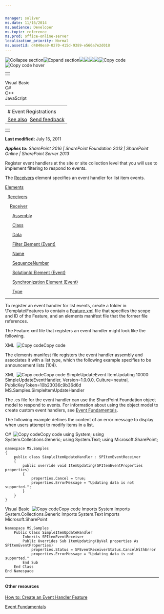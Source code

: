 ```yaml
---


manager: soliver
ms.date: 11/16/2014
ms.audience: Developer
ms.topic: reference
ms.prod: office-online-server
localization_priority: Normal
ms.assetid: d4840ea9-0270-415d-9389-e566a7e2d018
---
```


![Collapse
section](../icons/collapse_all.gif "Collapse section")![Expand
section](../icons/expand_all.gif "Expand section")![](../icons/collapse_all.gif)![](../icons/expand_all.gif)![](../icons/dropdown.gif)![](../icons/dropdownHover.gif)![Copy
code](../icons/copycode.gif "Copy code")![Copy code
hover](../icons/copycodeHighlight.gif "Copy code hover")
<table>
<tbody>
<tr class="odd">
<td align="left"></td>
</tr>
</tbody>
</table>

Visual Basic  
C\#  
C++  
JavaScript  

<table>
<tbody>
<tr class="odd">
<td align="left"><span id="runningHeaderText"></span></td>
</tr>
<tr class="even">
<td align="left"># Event Registrations</td>
</tr>
<tr class="odd">
<td align="left"><a href="#seeAlsoToggle">See also</a>  <span id="headfeedbackarea" class="feedbackhead"><a href="javascript:SubmitFeedback(&#39;docthis@Microsoft.com&#39;,&#39;&#39;,&#39;&#39;,&#39;&#39;,&#39;1.0.18082.1225&#39;,&#39;%0\dThank%20you%20for%20your%20feedback.%20The%20developer%20writing%20teams%20use%20your%20feedback%20to%20improve%20documentation.%20While%20we%20are%20reviewing%20your%20feedback,%20we%20may%20send%20you%20e-mail%20to%20ask%20for%20clarification%20or%20feedback%20on%20a%20solution.%20We%20do%20not%20use%20your%20e-mail%20address%20for%20any%20other%20purpose%20and%20we%20delete%20it%20after%20we%20finish%20our%20review.%0\AFor%20further%20information%20about%20the%20privacy%20policies%20of%20Microsoft,%20please%20see%20http://privacy.microsoft.com/en-us/default.aspx.%0\A%0\d&#39;,&#39;Customer%20feedback&#39;);">Send feedback</a></span></td>
</tr>
</tbody>
</table>

<table>
<colgroup>
<col width="100%" />
</colgroup>
<tbody>
<tr class="odd">
<td align="left"></td>
</tr>
</tbody>
</table>

**Last modified:** July 15, 2011

***Applies to:** SharePoint 2016 | SharePoint Foundation 2013 |
SharePoint Online | SharePoint Server 2013*

Register event handlers at the site or site collection level that you
will use to implement filtering to respond to events.

The [Receivers](receivers-element-event.htm) element
specifies an event handler for list item events.

[Elements](elements-element-event.htm)

  [Receivers](receivers-element-event.htm)

    [Receiver](receiver-element-event.htm)

      [Assembly](assembly-element-event.htm)

      [Class](class-element-event.htm)

      [Data](data-element-event.htm)

      <span sdata="link">[Filter Element
(Event)](filter-element-event.htm)</span>

      [Name](name-element-event.htm)

      [SequenceNumber](sequencenumber-element-event.htm)

      <span sdata="link">[SolutionId Element
(Event)](solutionid-element-event.htm)</span>

      <span sdata="link">[Synchronization Element
(Event)](synchronization-element-event.htm)</span>

      [Type](type-element-event.htm)


--------------------------------------------------------------------------------------------------------------------------------------------------------------------------------------------

To register an event handler for list events, create a folder in <span
class="code">\\Template\\Features</span> to contain a
[Feature.xml](feature-xml-files.htm) file that
specifies the scope and ID of the Feature, and an elements manifest file
that the former file references.

The Feature.xml file that registers an event handler might look like the
following.

<span codelanguage="xmlLang"></span>
XML 
<span class="copyCode" onclick="CopyCode(this)"
onkeypress="CopyCode_CheckKey(this, event)"
onmouseover="ChangeCopyCodeIcon(this)"
onmouseout="ChangeCopyCodeIcon(this)" tabindex="0">![Copy
code](../icons/copycode.gif "Copy code")Copy code</span>
    <Feature 
      Scope="Web" 
      Title="Simple Updating Item Event Handler Registration" 
      Id="A6B8687A-3200-4b01-AD76-09E8D163FB9A" 
      xmlns="http://schemas.microsoft.com/sharepoint/">
      <ElementManifests>
        <ElementManifest Location="elements.xml"/>
      </ElementManifests>
    </Feature>

The elements manifest file registers the event handler assembly and
associates it with a list type, which the following example specifies to
be announcement lists (104).

<span codelanguage="xmlLang"></span>
XML 
<span class="copyCode" onclick="CopyCode(this)"
onkeypress="CopyCode_CheckKey(this, event)"
onmouseover="ChangeCopyCodeIcon(this)"
onmouseout="ChangeCopyCodeIcon(this)" tabindex="0">![Copy
code](../icons/copycode.gif "Copy code")Copy code</span>
    <Elements xmlns="http://schemas.microsoft.com/sharepoint/">
      <Receivers 
        ListTemplateId="104">
        <Receiver>
          <Name>SimpleUpdateEvent</Name>
          <Type>ItemUpdating</Type>
          <SequenceNumber>10000</SequenceNumber>
          <Assembly>SimpleUpdateEventHandler, Version=1.0.0.0, Culture=neutral, PublicKeyToken=10b23036c9b36d6d</Assembly>
          <Class>MS.Samples.SimpleItemUpdateHandler</Class>
          <Data></Data>
        </Receiver>
      </Receivers>
    </Elements>

The .cs file for the event handler can use the SharePoint Foundation
object model to respond to events. For information about using the
object model to create custom event handlers, see [Event
Fundamentals](http://msdn.microsoft.com/library/4a20751f-877a-48ca-9d37-c3d4e6df9f30(Office.15).aspx).

The following example defines the content of an error message to display
when users attempt to modify items in a list.

<span codelanguage="CSharp"></span>
C\# 
<span class="copyCode" onclick="CopyCode(this)"
onkeypress="CopyCode_CheckKey(this, event)"
onmouseover="ChangeCopyCodeIcon(this)"
onmouseout="ChangeCopyCodeIcon(this)" tabindex="0">![Copy
code](../icons/copycode.gif "Copy code")Copy code</span>
    using System;
    using System.Collections.Generic;
    using System.Text;
    using Microsoft.SharePoint;

    namespace MS.Samples
    {
        public class SimpleItemUpdateHandler : SPItemEventReceiver
        {
            public override void ItemUpdating(SPItemEventProperties properties)
            {
                properties.Cancel = true;
                properties.ErrorMessage = "Updating data is not supported.";
            }
        }
    }

<span codelanguage="VisualBasic"></span>
Visual Basic 
<span class="copyCode" onclick="CopyCode(this)"
onkeypress="CopyCode_CheckKey(this, event)"
onmouseover="ChangeCopyCodeIcon(this)"
onmouseout="ChangeCopyCodeIcon(this)" tabindex="0">![Copy
code](../icons/copycode.gif "Copy code")Copy code</span>
    Imports System
    Imports System.Collections.Generic
    Imports System.Text
    Imports Microsoft.SharePoint

    Namespace MS.Samples
        Public Class SimpleItemUpdateHandler
            Inherits SPItemEventReceiver
            Public Overrides Sub ItemUpdating(ByVal properties As SPItemEventProperties)
                properties.Status = SPEventReceiverStatus.CancelWithError
                properties.ErrorMessage = "Updating data is not supported."
            End Sub
        End Class
    End Namespace


-------------------------------------------------------------------------------------------------------------------------------------------------------------------------------------------

#### Other resources

[How to: Create an Event Handler
Feature](http://msdn.microsoft.com/library/4f70b1ea-dafe-4068-a6b0-55402b7618dc(Office.15).aspx)

[Event
Fundamentals](http://msdn.microsoft.com/library/4a20751f-877a-48ca-9d37-c3d4e6df9f30(Office.15).aspx)








